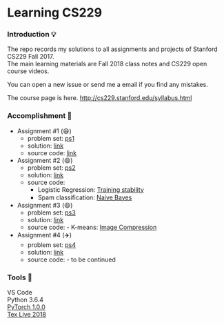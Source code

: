 # Learning CS229

### Introduction 💡
The repo records my solutions to all assignments and projects of Stanford CS229 Fall 2017. <br>
The main learning materials are Fall 2018 class notes and CS229 open course videos.

You can open a new issue or send me a email if you find any mistakes.

The course page is here. http://cs229.stanford.edu/syllabus.html

### Accomplishment 🎈 
- Assignment #1 (😄)
  - problem set: [ps1](https://github.com/LFhase/CS229/blob/master/Assignments/Assignment1/ps1.pdf)
  - solution: [link](https://github.com/LFhase/CS229/blob/master/Assignments/Assignment1/assig1.pdf)
  - source code: [link](https://github.com/LFhase/CS229/blob/master/Assignments/Assignment1/assig1.py)
- Assignment #2 (😄)
  - problem set: [ps2](https://github.com/LFhase/CS229/blob/master/Assignments/Assignment2/ps2.pdf)
  - solution: [link](https://github.com/LFhase/CS229/blob/master/Assignments/Assignment2/assignment2.pdf)
  - source code: 
    - Logistic Regression: [Training stability](https://github.com/LFhase/CS229/blob/master/Assignments/Assignment2/Q1/lr_debug.py)
    -  Spam classiﬁcation: [Naive Bayes](https://github.com/LFhase/CS229/blob/master/Assignments/Assignment2/Q6/nb.py)
- Assignment #3 (😄)
  - problem set: [ps3](https://github.com/LFhase/CS229/blob/master/Assignments/Assignment3/ps3.pdf)
  - solution: [link](https://github.com/LFhase/CS229/blob/master/Assignments/Assignment3/assignment3.pdf)
  - source code: 
        - K-means: [Image Compression](https://github.com/LFhase/CS229/blob/master/Assignments/Assignment3/Q5/k-means.py)
- Assignment #4 (✈️)
  - problem set: [ps4](https://github.com/LFhase/CS229/blob/master/Assignments/Assignment4/ps4.pdf)
  - solution: [link](https://github.com/LFhase/CS229/blob/master/Assignments/Assignment4/assignment4.pdf)
  - source code: 
        - to be continued

### Tools 🔨
VS Code <br>
Python 3.6.4 <br>
[PyTorch 1.0.0](https://pytorch.org) <br>
[Tex Live 2018](http://www.tug.org/texlive/windows.html)
